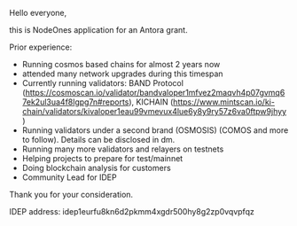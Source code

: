 Hello everyone,

this is NodeOnes application for an Antora grant.

Prior experience:
- Running cosmos based chains for almost 2 years now
- attended many network upgrades during this timespan
- Currently running validators: BAND Protocol (https://cosmoscan.io/validator/bandvaloper1mfvez2maqvh4p07gvmq67ek2ul3ua4f8lgpg7n#reports), KICHAIN (https://www.mintscan.io/ki-chain/validators/kivaloper1eau99vmevux4lue6y8y9ry57z6va0ftpw9jhyy)
- Running validators under a second brand (OSMOSIS) (COMOS and more to follow). Details can be disclosed in dm.
- Running many more validators and relayers on testnets
- Helping projects to prepare for test/mainnet
- Doing blockchain analysis for customers
- Community Lead for IDEP

Thank you for your consideration.

IDEP address: idep1eurfu8kn6d2pkmm4xgdr500hy8g2zp0vqvpfqz
